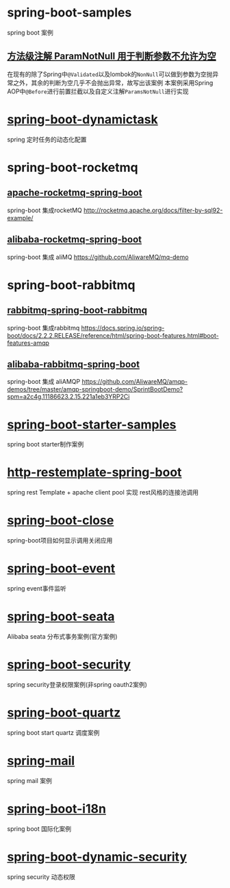 # spring-boot-samples
spring boot 案例
## [方法级注解 ParamNotNull 用于判断参数不允许为空](https://github.com/hb0730/spring-boot-samples/tree/master/spring-boot-annotation-params)
在现有的除了Spring中`@Validated`以及lombok的`NonNull`可以做到参数为空抛异常之外，其余的判断为空几乎不会抛出异常，故写出该案例
本案例采用Spring AOP中`@Before`进行前置拦截以及自定义注解`ParamsNotNull`进行实现
# [spring-boot-dynamictask](https://github.com/hb0730/spring-boot-samples/tree/master/spring-boot-dynamictask)
spring 定时任务的动态化配置
# spring-boot-rocketmq
 ## [apache-rocketmq-spring-boot](https://github.com/hb0730/spring-boot-samples/tree/master/spring-boot-rocketmq/apache-rocketmq-spring-boot)
  spring-boot 集成rocketMQ <http://rocketmq.apache.org/docs/filter-by-sql92-example/>
 ## [alibaba-rocketmq-spring-boot](https://github.com/hb0730/spring-boot-samples/tree/master/spring-boot-rocketmq/alibaba-rocketmq-spring-boot)
 spring-boot 集成 aliMQ <https://github.com/AliwareMQ/mq-demo>
# spring-boot-rabbitmq
 ## [rabbitmq-spring-boot-rabbitmq](https://github.com/hb0730/spring-boot-samples/tree/master/spring-boot-rabbitmq/rabbitmq-spring-boot-rabbitmq)
  spring-boot 集成rabbitmq <https://docs.spring.io/spring-boot/docs/2.2.2.RELEASE/reference/html/spring-boot-features.html#boot-features-amqp>
 ## [alibaba-rabbitmq-spring-boot](https://github.com/hb0730/spring-boot-samples/tree/master/spring-boot-rabbitmq/alibaba-spring-boot-rabbitmq)
 spring-boot 集成 aliAMQP <https://github.com/AliwareMQ/amqp-demos/tree/master/amqp-springboot-demo/SprintBootDemo?spm=a2c4g.11186623.2.15.221a1eb3YRP2Ci>
# [spring-boot-starter-samples](https://github.com/hb0730/spring-boot-samples/tree/master/spring-boot-starter-samples)
spring boot starter制作案例
# [http-restemplate-spring-boot](https://github.com/hb0730/spring-boot-samples/tree/master/http-restemplate-spring-boot)
 spring rest Template + apache client pool 实现 rest风格的连接池调用
# [spring-boot-close ](https://github.com/hb0730/spring-boot-samples/tree/master/spring-boot-close)
 spring-boot项目如何显示调用关闭应用
# [spring-boot-event](https://github.com/hb0730/spring-boot-samples/tree/master/spring-boot-event)
 spring event事件监听
# [spring-boot-seata](https://github.com/hb0730/spring-boot-samples/tree/master/spring-boot-seata)
 Alibaba seata 分布式事务案例(官方案例)
# [spring-boot-security](https://github.com/hb0730/spring-boot-samples/tree/master/spring-boot-security)
 spring security登录权限案例(非spring oauth2案例)
# [spring-boot-quartz](https://github.com/hb0730/spring-boot-samples/tree/master/spring-boot-quartz)
 spring boot start quartz 调度案例
# [spring-mail](https://github.com/hb0730/spring-boot-samples/tree/master/spring-mail)
 spring mail 案例
# [spring-boot-i18n](https://github.com/hb0730/spring-boot-samples/tree/master/spring-boot-i18n)
spring boot 国际化案例
# [spring-boot-dynamic-security](https://github.com/hb0730/spring-boot-samples/tree/master/spring-boot-dynamic-security)
spring security 动态权限
